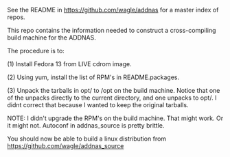 See the README in https://github.com/wagle/addnas for a master index of repos.

This repo contains the information needed to construct a cross-compiling build machine for the ADDNAS.

The procedure is to:

(1) Install Fedora 13 from LIVE cdrom image.

(2) Using yum, install the list of RPM's in README.packages.

(3) Unpack the tarballs in opt/ to /opt on the build machine.  Notice that one of the unpacks directly to the current directory, and one unpacks to opt/.  I didnt correct that because I wanted to keep the original tarballs.

NOTE:  I didn't upgrade the RPM's on the build machine.  That might work.  Or it might not.  Autoconf in addnas_source is pretty brittle.

You should now be able to build a linux distribution from https://github.com/wagle/addnas_source
